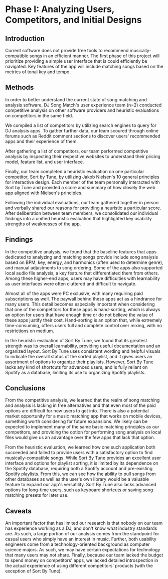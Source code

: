 # Phase I: Analyzing Users, Competitors, and Initial Designs

## Introduction

Current software does not provide free tools to recommend musically-compatible songs in an efficient manner. The first phase of this project will prioritize providing a simple user interface that is could efficiently be navigated. Key features of the app will include matching songs based on the metrics of tonal key and tempo.

## Methods

In order to better understand the current state of song matching and analysis software, DJ Song Match's user experience team (n=2) conducted competitive analysis on other software providers and heuristic evaluations on competitors in the same field.

We compiled a list of competitors by utilizing search engines to query for DJ analysis apps. To gather further data, our team scoured through online forums such as Reddit comment sections to discover users' recommended apps and their experience of them.

After gathering a list of competitors, our team performed competitive analysis by inspecting their respective websites to understand their pricing model, feature list, and user interface.

Finally, our team completed a heuristic evaluation on one particular competitor, Sort by Tune, by utilizing Jakob Nielsen's 10 general principles for interactive design. Each member of the team personally interacted with Sort by Tune and provided a score and summary of how closely the web app aligned with Nielsen's principles.

Following the individual evaluations, our team gathered together in person and verbally shared our reasons for providing a heuristic a particular score. After deliberation between team members, we consolidated our individual findings into a unified heuristic evaluation that highlighted key usability strengths of weaknesses of the app.

## Findings

In the competitive analysis, we found that the baseline features that apps dedicated to analyzing and matching songs provide include song analysis based on BPM, key, energy, and harmonics (often used to determine genre), and manual adjustments to song ordering. Some of the apps also supported local audio file analysis, a key feature that differentiated them from others. Among these higher-end apps, users may have difficulties with learnability as user interfaces were often cluttered and difficult to navigate.

Almost all of the apps were PC exclusive, with many requiring paid subscriptions as well. The paywall behind these apps act as a hindrance for many users. This detail becomes especially important when considering that one of the competitors for these apps is hand-sorting, which is always an option for users that have enough time or do not believe the value of these apps justify their cost. Hand-sorting is an option that, while extremely time-consuming, offers users full and complete control over mixing, with no restrictions on medium.

In the heuristic evaluation of Sort By Tune, we found that its greatest strength was its overall learnability, providing useful documentation and an organized layout. Sort By Tune uses consistent wording and helpful visuals to indicate the overall status of the sorted playlist, and it gives users an assortment of options to organize their playlists. However, Sort By Tune lacks any kind of shortcuts for advanced users, and is fully reliant on Spotify as a database, limiting its use to organizing Spotify playlists.

## Conclusions

From the competitive analysis, we learned that the realm of song matching and analysis is lacking in free alternatives and that even most of the paid options are difficult for new users to get into. There is also a potential market opportunity for a music matching app that works on mobile devices, something worth considering for future expansions. We likely can be expected to implement many of the same basic matching principles as our competitors, and providing the option for performing song analysis on local files would give us an advantage over the few apps that lack that option.

From the heuristic evaluation, we learned how one such application both succeeded and failed to provide users with a satisfactory option to find musically-compatible songs. While Sort By Tune provides an excellent user interface and options for playlist sorting, it is limited by its dependence on the Spotify database, requiring both a Spotify account and pre-existing Spotify playlists. From this, we can see how the ability to pull songs from other databases as well as the user's own library would be a valuable feature to expand our app's versatility. Sort By Tune also lacks advanced options for long-time users, such as keyboard shortcuts or saving song matching presets for later use.

## Caveats

An important factor that has limited our research is that nobody on our team has experience working as a DJ, and don't know what industry standards are. As such, a large portion of our analysis comes from the standpoint for casual users who simply have an interest in music. Further, both usability engineers come from a technology-oriented background as computer science majors. As such, we may have certain expectations for technology that many users may not share. Finally, because our team lacked the budget to spend money on competitors' apps, we lacked detailed introspection in the actual experience of using different competitors' products (with the exception of Sort By Tune).

<!-- !!! Considerations and/or limitations to the methods you chose and the findings/conclusions drawn from them. In other words, give warnings if there are limitations to your research such as not being able to find enough users of a particular demographic, the methods not being able to expose certain information, assumptions you made, etc. !!! -->
